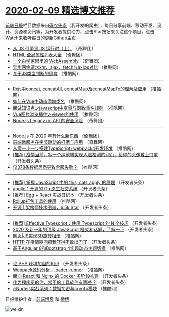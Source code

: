 # [2020-02-09 精选博文推荐](http://hao.caibaojian.com/date/2020/02/09)

[前端日报](http://caibaojian.com/c/news)栏目数据来自[码农头条](http://hao.caibaojian.com/)（我开发的爬虫），每日分享前端、移动开发、设计、资源和资讯等，为开发者提供动力，点击Star按钮来关注这个项目，点击Watch来收听每日的更新[Github主页](https://github.com/kujian/frontendDaily)
* [从 JS 引擎到 JS 运行时（上）](http://hao.caibaojian.com/136727.html) （奇舞团）
* [HTML 全局属性列表大全](http://hao.caibaojian.com/137180.html) （奇舞团）
* [一个白学家眼里的 WebAssembly](http://hao.caibaojian.com/136102.html) （奇舞团）
* [异步网络请求xhr、ajax、fetch与axios对比](http://hao.caibaojian.com/137163.html) （推酷网）
* [关于JS类型判断的思考](http://hao.caibaojian.com/137165.html) （推酷网）

***
* [Rxjs中concat, concatAll, concatMap及concatMapTo的理解及应用](http://hao.caibaojian.com/137166.html) （推酷网）
* [如何在Vue中动态添加类名](http://hao.caibaojian.com/137167.html) （推酷网）
* [面试知识点之javascript中变量与函数重名规则](http://hao.caibaojian.com/137168.html) （推酷网）
* [Vue图片浏览插件v-viewer的使用](http://hao.caibaojian.com/137158.html) （推酷网）
* [Node.js Legacy url API 的安全风险](http://hao.caibaojian.com/137174.html) （奇舞团）

***
* [Node.js 在 2020 年有什么新东西](http://hao.caibaojian.com/137176.html) （奇舞团）
* [前端微服务在字节跳动的打磨与应用](http://hao.caibaojian.com/137178.html) （奇舞团）
* [从零一步一步搭建TypeScript+webpack4开发环境](http://hao.caibaojian.com/137161.html) （推酷网）
* [[推荐] 疫情当前，写一个纯前端实现人脸检测的网页，给你的头像戴上口罩](http://hao.caibaojian.com/137139.html) （开发者头条）
* [仅378条数据居然导致合服失败？](http://hao.caibaojian.com/137162.html) （推酷网）

***
* [[推荐] 掌握 JavaScript 中的 this, call, apply 的原理](http://hao.caibaojian.com/137140.html) （开发者头条）
* [apollo：开源的 Go 原生社交系统](http://hao.caibaojian.com/137130.html) （开发者头条）
* [[推荐] Egg + React 实战日记本](http://hao.caibaojian.com/137141.html) （开发者头条）
* [Rollup打包工具的使用](http://hao.caibaojian.com/137164.html) （推酷网）
* [开源 | 架构师技术图谱，6.5k Star](http://hao.caibaojian.com/137131.html) （开发者头条）

***
* [[推荐] Effective Typescript：使用 Typescript 的 N 个技巧](http://hao.caibaojian.com/137142.html) （开发者头条）
* [2020 及新十年的顶级 JavaScript 框架和话题，了解一下](http://hao.caibaojian.com/137132.html) （开发者头条）
* [网页|JS实现3D旋转相册](http://hao.caibaojian.com/137155.html) （推酷网）
* [HTTP 在疫情期间把我吓得不敢出门了](http://hao.caibaojian.com/137133.html) （开发者头条）
* [基于Angular 8和Bootstrap 4实现动态主题切换](http://hao.caibaojian.com/137156.html) （推酷网）

***
* [论 PHP 环境加固的知识](http://hao.caibaojian.com/137134.html) （开发者头条）
* [Webpack源码分析 &#8211; loader-runner](http://hao.caibaojian.com/137157.html) （推酷网）
* [面向 React 和 Nginx 的 Docker 多阶段构建](http://hao.caibaojian.com/137135.html) （开发者头条）
* [作为程序员的你，常用的工具软件有哪些？](http://hao.caibaojian.com/137136.html) （开发者头条）
* [🔥Nodejs实战系列：数据加密与crypto模块](http://hao.caibaojian.com/137159.html) （推酷网）

日报维护作者：[前端博客](http://caibaojian.com/) 和 [微博](http://caibaojian.com/go/weibo)

![weixin](https://user-images.githubusercontent.com/3055447/38468989-651132ac-3b80-11e8-8e6b-15122322a9d7.png)